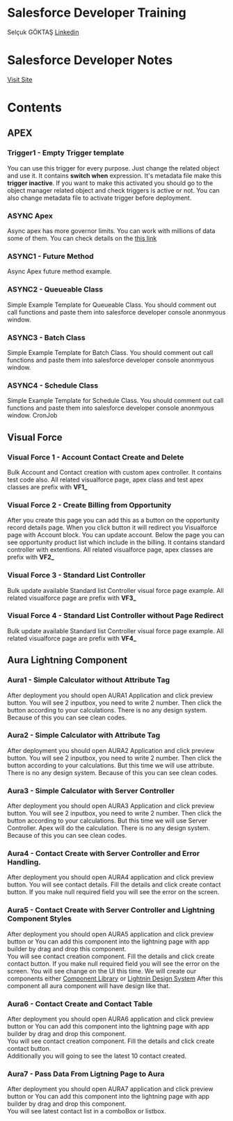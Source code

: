 # Salesforce Developer Training

Selçuk GÖKTAŞ [Linkedin](https://www.linkedin.com/in/selcukgoktas/) 


# Salesforce Developer Notes

[Visit Site](https://selcukgoktas.github.io/Salesforce-Developer-Guide/)


# Contents

## APEX


### Trigger1 - Empty Trigger template
You can use this trigger for every purpose. Just change the related object and use it. 
It contains **switch when** expression. It's metadata file make this **trigger inactive**.
If you want to make this activated you should go to the object manager related object and check triggers is active or not. 
You can also change metadata file to activate trigger before deployment.   

### ASYNC Apex
Async apex has more governor limits. You can work with millions of data some of them. You can check details on the [this link](https://selcukgoktas.github.io/Salesforce-Developer-Guide/Salesforce%20Developer%20(Module)/APEX%20Async%2083ade181e8164901995d57ec616ae221.html)

### ASYNC1 - Future Method
Async Apex future method example.

### ASYNC2 - Queueable Class
Simple Example Template for Queueable Class. You should comment out call functions and paste them into salesforce developer console anonmyous window.

### ASYNC3 - Batch Class
Simple Example Template for Batch Class. You should comment out call functions and paste them into salesforce developer console anonmyous window.

### ASYNC4 - Schedule Class
Simple Example Template for Schedule Class. You should comment out call functions and paste them into salesforce developer console anonmyous window.
CronJob

## Visual Force
### Visual Force 1 - Account Contact Create and Delete 
Bulk Account and Contact creation with custom apex controller. It contains test code also.
All related visualforce page, apex class and test apex classes are prefix with **VF1_**

### Visual Force 2 - Create Billing from Opportunity
After you create this page you can add this as a button on the opportunity record details page.
When you click button it will redirect you Visualforce page with Account block. You can update account. 
Below the page you can see opportunity product list which include in the billing. 
It contains standard controller with extentions. 
All related visualforce page, apex classes  are prefix with **VF2_**

### Visual Force 3 - Standard List Controller
Bulk update available Standard list Controller visual force page example. 
All related visualforce page are prefix with **VF3_**

### Visual Force 4 - Standard List Controller without Page Redirect 
Bulk update available Standard list Controller visual force page example. 
All related visualforce page are prefix with **VF4_**


## Aura Lightning Component
### Aura1 - Simple Calculator without Attribute Tag
After deployment you should open AURA1 Application and click preview button.
You will see 2 inputbox, you need to write 2 number. Then click the button according to your calculations. 
There is no any design system. Because of this you can see clean codes. 


### Aura2 - Simple Calculator with Attribute Tag
After deployment you should open AURA2 Application and click preview button.
You will see 2 inputbox, you need to write 2 number. Then click the button according to your calculations. 
But this time we will use attribute.
There is no any design system. Because of this you can see clean codes. 

### Aura3 - Simple Calculator with Server Controller
After deployment you should open AURA3 Application and click preview button.
You will see 2 inputbox, you need to write 2 number. Then click the button according to your calculations. 
But this time we will use Server Controller. Apex will do the calculation. 
There is no any design system. Because of this you can see clean codes. 

### Aura4 - Contact Create with Server Controller and Error Handling.
After deployment you should open AURA4 application and click preview button. 
You will see contact details. Fill the details and click create contact button. 
If you make null required field you will see the error on the screen. 

### Aura5 - Contact Create with Server Controller and Lightning Component Styles
After deployment you should open AURA5 application and click preview button or 
You can add this component into the lightning page with app builder by drag and drop this component.  
You will see contact creation component. Fill the details and click create contact button. 
If you make null required field you will see the error on the screen. 
You will see change on the UI this time. We will create our components either [Component Library](https://developer.salesforce.com/docs/component-library/overview/components) or [Lightnin Design System](https://www.lightningdesignsystem.com/)
After this component all aura component will have design like that.


### Aura6 - Contact Create and Contact Table
After deployment you should open AURA6 application and click preview button or 
You can add this component into the lightning page with app builder by drag and drop this component.  
You will see contact creation component. Fill the details and click create contact button.  
Additionally you will going to see the latest 10 contact created.

### Aura7 - Pass Data From Ligtning Page to Aura 
After deployment you should open AURA7 application and click preview button or 
You can add this component into the lightning page with app builder by drag and drop this component.  
You will see latest contact list in a comboBox or listbox.